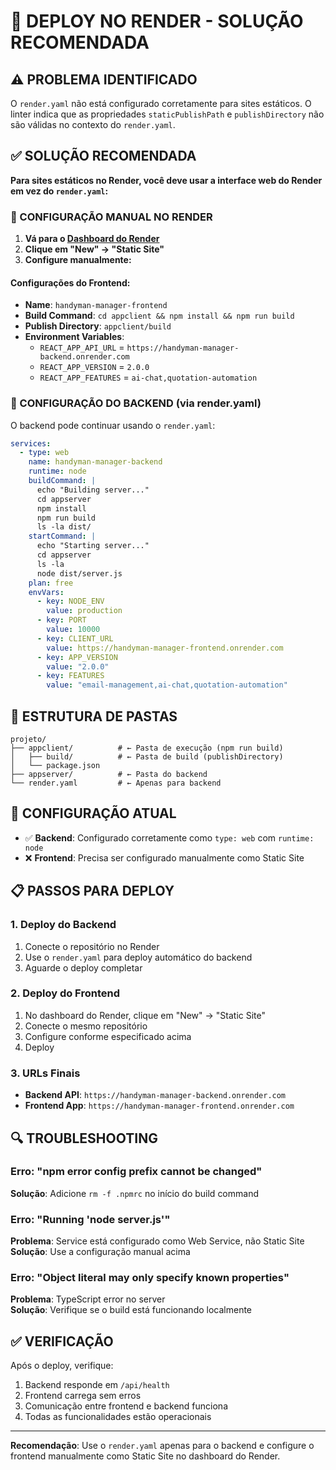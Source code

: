 # 🚀 DEPLOY NO RENDER - SOLUÇÃO RECOMENDADA

## ⚠️ PROBLEMA IDENTIFICADO

O `render.yaml` não está configurado corretamente para sites estáticos. O linter indica que as propriedades `staticPublishPath` e `publishDirectory` não são válidas no contexto do `render.yaml`.

## ✅ SOLUÇÃO RECOMENDADA

**Para sites estáticos no Render, você deve usar a interface web do Render em vez do `render.yaml`:**

### 🔧 CONFIGURAÇÃO MANUAL NO RENDER

1. **Vá para o [Dashboard do Render](https://dashboard.render.com)**
2. **Clique em "New" → "Static Site"**
3. **Configure manualmente:**

#### Configurações do Frontend:
- **Name**: `handyman-manager-frontend`
- **Build Command**: `cd appclient && npm install && npm run build`
- **Publish Directory**: `appclient/build`
- **Environment Variables**:
  - `REACT_APP_API_URL` = `https://handyman-manager-backend.onrender.com`
  - `REACT_APP_VERSION` = `2.0.0`
  - `REACT_APP_FEATURES` = `ai-chat,quotation-automation`

### 🔧 CONFIGURAÇÃO DO BACKEND (via render.yaml)

O backend pode continuar usando o `render.yaml`:

```yaml
services:
  - type: web
    name: handyman-manager-backend
    runtime: node
    buildCommand: |
      echo "Building server..."
      cd appserver
      npm install
      npm run build
      ls -la dist/
    startCommand: |
      echo "Starting server..."
      cd appserver
      ls -la
      node dist/server.js
    plan: free
    envVars:
      - key: NODE_ENV
        value: production
      - key: PORT
        value: 10000
      - key: CLIENT_URL
        value: https://handyman-manager-frontend.onrender.com
      - key: APP_VERSION
        value: "2.0.0"
      - key: FEATURES
        value: "email-management,ai-chat,quotation-automation"
```

## 📁 ESTRUTURA DE PASTAS

```
projeto/
├── appclient/          # ← Pasta de execução (npm run build)
│   ├── build/          # ← Pasta de build (publishDirectory)
│   └── package.json
├── appserver/          # ← Pasta do backend
└── render.yaml         # ← Apenas para backend
```

## 🎯 CONFIGURAÇÃO ATUAL

- ✅ **Backend**: Configurado corretamente como `type: web` com `runtime: node`
- ❌ **Frontend**: Precisa ser configurado manualmente como Static Site

## 📋 PASSOS PARA DEPLOY

### 1. Deploy do Backend
1. Conecte o repositório no Render
2. Use o `render.yaml` para deploy automático do backend
3. Aguarde o deploy completar

### 2. Deploy do Frontend
1. No dashboard do Render, clique em "New" → "Static Site"
2. Conecte o mesmo repositório
3. Configure conforme especificado acima
4. Deploy

### 3. URLs Finais
- **Backend API**: `https://handyman-manager-backend.onrender.com`
- **Frontend App**: `https://handyman-manager-frontend.onrender.com`

## 🔍 TROUBLESHOOTING

### Erro: "npm error config prefix cannot be changed"
**Solução**: Adicione `rm -f .npmrc` no início do build command

### Erro: "Running 'node server.js'"
**Problema**: Service está configurado como Web Service, não Static Site  
**Solução**: Use a configuração manual acima

### Erro: "Object literal may only specify known properties"
**Problema**: TypeScript error no server  
**Solução**: Verifique se o build está funcionando localmente

## ✅ VERIFICAÇÃO

Após o deploy, verifique:
1. Backend responde em `/api/health`
2. Frontend carrega sem erros
3. Comunicação entre frontend e backend funciona
4. Todas as funcionalidades estão operacionais

---

**Recomendação**: Use o `render.yaml` apenas para o backend e configure o frontend manualmente como Static Site no dashboard do Render.
